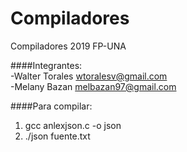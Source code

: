 Compiladores
============

Compiladores 2019 FP-UNA

####Integrantes: <br>
-Walter Torales wtoralesv@gmail.com<br>
-Melany Bazan melbazan97@gmail.com

####Para compilar:
1. gcc anlexjson.c -o json
2. ./json fuente.txt

